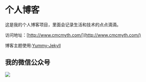 # 个人博客

这是我的个人博客项目，里面会记录生活和技术的点点滴滴。


访问地址：[http://www.cmcmyth.com/](http://www.cmcmyth.com/)


博客主题使用:[Yummy-Jekyll](https://github.com/DONGChuan/Yummy-Jekyll)


## 我的微信公众号

![](http://www.cmcmyth.com/assets/images/keeppuresmile_430.jpg)

